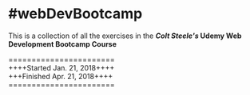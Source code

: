 <h1>#webDevBootcamp</h1>

<p>This is a collection of all the exercises in the <strong><em>Colt Steele's</em> Udemy Web Development Bootcamp Course</strong></p>

=======================<br>
++++Started Jan. 21, 2018++++<br>
+++Finished Apr. 21, 2018++++<br>
=======================<br>
